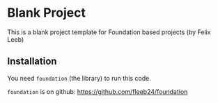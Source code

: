 # Blank Project
This is a blank project template for Foundation based projects (by Felix Leeb)

## Installation

You need `foundation` (the library) to run this code.

`foundation` is on github: https://github.com/fleeb24/foundation